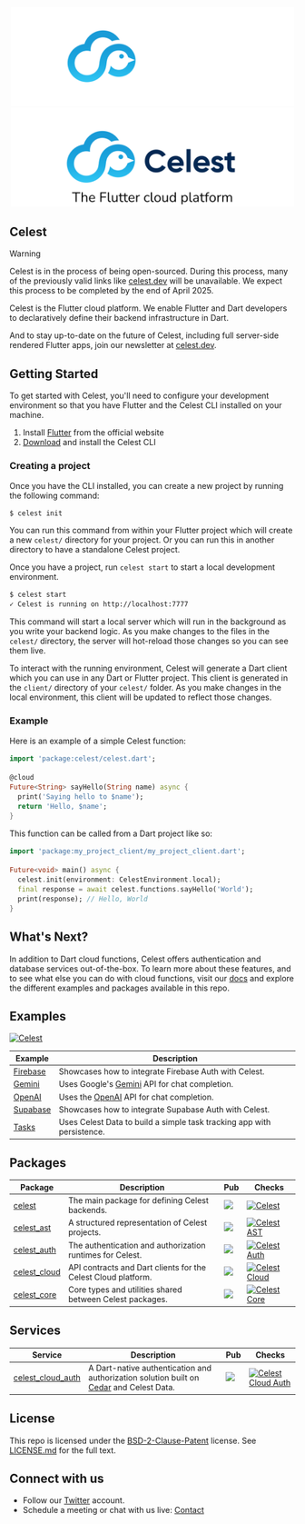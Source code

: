 <p align="center">
<img src="./assets/logo-dark.png#gh-dark-mode-only" width="500">
<img src="./assets/logo-light.png#gh-light-mode-only" width="500">
</p>

## Celest

> [!WARNING]
> Celest is in the process of being open-sourced. During this process, many of the previously valid links like [celest.dev]() will be
> unavailable. We expect this process to be completed by the end of April 2025.

Celest is the Flutter cloud platform. We enable Flutter and Dart developers to declaratively define their backend infrastructure in Dart.

And to stay up-to-date on the future of Celest, including full server-side rendered Flutter apps, join our newsletter at [celest.dev](https://www.celest.dev/#stay-up-to-date).

## Getting Started

To get started with Celest, you'll need to configure your development environment so that you have Flutter and the Celest CLI installed on your machine.

1. Install [Flutter](https://docs.flutter.dev/get-started/install) from the official website
2. [Download](https://celest.dev/download) and install the Celest CLI

### Creating a project

Once you have the CLI installed, you can create a new project by running the following command:

```bash
$ celest init
```
You can run this command from within your Flutter project which will create a new `celest/` directory for your project. Or you can run
this in another directory to have a standalone Celest project.

Once you have a project, run `celest start` to start a local development environment.

```bash
$ celest start
✓ Celest is running on http://localhost:7777
```

This command will start a local server which will run in the background as you write your backend logic. As you make changes to the files in the `celest/` directory, 
the server will hot-reload those changes so you can see them live.

To interact with the running environment, Celest will generate a Dart client which you can use in any Dart or Flutter project. This client 
is generated in the `client/` directory of your `celest/` folder. As you make changes in the local environment, this client will be updated to reflect those changes.

### Example

Here is an example of a simple Celest function:

```dart
import 'package:celest/celest.dart';

@cloud
Future<String> sayHello(String name) async {
  print('Saying hello to $name');
  return 'Hello, $name';
}
```

This function can be called from a Dart project like so:

```dart
import 'package:my_project_client/my_project_client.dart';

Future<void> main() async {
  celest.init(environment: CelestEnvironment.local);
  final response = await celest.functions.sayHello('World');
  print(response); // Hello, World
}
```

## What's Next?

In addition to Dart cloud functions, Celest offers authentication and database services out-of-the-box. To learn more about these features, 
and to see what else you can do with cloud functions, visit our [docs](https://celest.dev/docs) and explore the different examples and
packages available in this repo.

## Examples

[![Celest](https://github.com/celest-dev/celest/actions/workflows/examples.yaml/badge.svg)](https://github.com/celest-dev/celest/actions/workflows/examples.yaml)

| Example                        | Description                                                                               |
| ------------------------------ | ----------------------------------------------------------------------------------------- |
| [Firebase](examples/firebase/) | Showcases how to integrate Firebase Auth with Celest.                                     |
| [Gemini](examples/gemini/)     | Uses Google's [Gemini](https://ai.google.dev/) API for chat completion.                   |
| [OpenAI](examples/openai/)     | Uses the [OpenAI](https://platform.openai.com/docs/introduction) API for chat completion. |
| [Supabase](examples/supabase/) | Showcases how to integrate Supabase Auth with Celest.                                     |
| [Tasks](examples/tasks/)       | Uses Celest Data to build a simple task tracking app with persistence.                    |

## Packages

| Package                                | Description                                                   | Pub                                                                                                                            | Checks                                                                                                                                                                          |
| -------------------------------------- | ------------------------------------------------------------- | ------------------------------------------------------------------------------------------------------------------------------ | ------------------------------------------------------------------------------------------------------------------------------------------------------------------------------- |
| [celest](packages/celest/)             | The main package for defining Celest backends.                | <a href="https://pub.dev/packages/celest" target="_blank"> <img src="https://img.shields.io/pub/v/celest.svg"></a>             | [![Celest](https://github.com/celest-dev/celest/actions/workflows/celest.yaml/badge.svg)](https://github.com/celest-dev/celest/actions/workflows/celest.yaml)                   |
| [celest_ast](packages/celest_ast/)     | A structured representation of Celest projects.               | <a href="https://pub.dev/packages/celest_ast" target="_blank"> <img src="https://img.shields.io/pub/v/celest_ast.svg"></a>     | [![Celest AST](https://github.com/celest-dev/celest/actions/workflows/celest_ast.yaml/badge.svg)](https://github.com/celest-dev/celest/actions/workflows/celest_ast.yaml)       |
| [celest_auth](packages/celest_auth/)   | The authentication and authorization runtimes for Celest.     | <a href="https://pub.dev/packages/celest_auth" target="_blank"> <img src="https://img.shields.io/pub/v/celest_auth.svg"></a>   | [![Celest Auth](https://github.com/celest-dev/celest/actions/workflows/celest_auth.yaml/badge.svg)](https://github.com/celest-dev/celest/actions/workflows/celest_auth.yaml)    |
| [celest_cloud](packages/celest_cloud/) | API contracts and Dart clients for the Celest Cloud platform. | <a href="https://pub.dev/packages/celest_cloud" target="_blank"> <img src="https://img.shields.io/pub/v/celest_cloud.svg"></a> | [![Celest Cloud](https://github.com/celest-dev/celest/actions/workflows/celest_cloud.yaml/badge.svg)](https://github.com/celest-dev/celest/actions/workflows/celest_cloud.yaml) |
| [celest_core](packages/celest_core/)   | Core types and utilities shared between Celest packages.      | <a href="https://pub.dev/packages/celest_core" target="_blank"> <img src="https://img.shields.io/pub/v/celest_core.svg"></a>   | [![Celest Core](https://github.com/celest-dev/celest/actions/workflows/celest_core.yaml/badge.svg)](https://github.com/celest-dev/celest/actions/workflows/celest_core.yaml)    |

## Services

| Service                                          | Description                                                                                                                         | Pub                                                                                                                                      | Checks                                                                                                                                                                                         |
| ------------------------------------------------ | ----------------------------------------------------------------------------------------------------------------------------------- | ---------------------------------------------------------------------------------------------------------------------------------------- | ---------------------------------------------------------------------------------------------------------------------------------------------------------------------------------------------- |
| [celest_cloud_auth](packages/celest_cloud_auth/) | A Dart-native authentication and authorization solution built on [Cedar](https://github.com/celest-dev/cedar-dart) and Celest Data. | <a href="https://pub.dev/packages/celest_cloud_auth" target="_blank"> <img src="https://img.shields.io/pub/v/celest_cloud_auth.svg"></a> | [![Celest Cloud Auth](https://github.com/celest-dev/celest/actions/workflows/celest_cloud_auth.yaml/badge.svg)](https://github.com/celest-dev/celest/actions/workflows/celest_cloud_auth.yaml) |

## License

This repo is licensed under the [BSD-2-Clause-Patent](https://spdx.org/licenses/BSD-2-Clause-Patent.html) license. See [LICENSE.md](LICENSE.md) for the full text.

## Connect with us

- Follow our [Twitter](https://twitter.com/Celest_Dev) account.
- Schedule a meeting or chat with us live: [Contact](https://celest.dev/contact)
